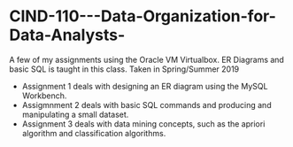 # CIND-110---Data-Organization-for-Data-Analysts-
A few of my assignments using the Oracle VM Virtualbox. ER Diagrams and basic SQL is taught in this class. Taken in Spring/Summer 2019 
- Assignment 1 deals with designing an ER diagram using the MySQL Workbench.
- Assigmnment 2 deals with basic SQL commands and producing and manipulating a small dataset.
- Assignment 3 deals with data mining concepts, such as the apriori algorithm and classification algorithms.
 

